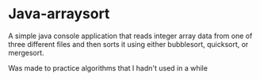 # Java-arraysort

A simple java console application that reads integer array data from one of three different files and then sorts it using either bubblesort, quicksort, or mergesort.

Was made to practice algorithms that I hadn't used in a while
